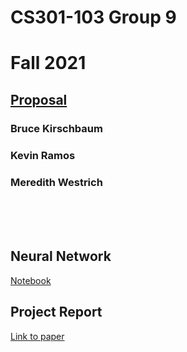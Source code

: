 # CS301-103 Group 9
# Fall 2021

## [Proposal](PROPOSAL.md)

### Bruce Kirschbaum
### Kevin Ramos
### Meredith Westrich

<br>
<br>
<br>

## Neural Network

[Notebook](convnet_for_geoguessr.ipynb)


## Project Report

[Link to paper](Report.pdf)
